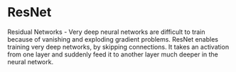 # ResNet
Residual Networks - Very deep neural networks are difficult to train because of vanishing and exploding gradient problems. ResNet enables training very deep networks, by skipping connections. It takes an activation from one layer and suddenly feed it to another layer much deeper in the neural network. 
